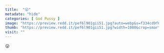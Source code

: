 ```yaml
---
title:  "😛"
metadate: "hide"
categories: [ God Pussy ]
image: "https://preview.redd.it/pef6l901gii51.jpg?auto=webp&s=f334cd9f0ace8cc751ddf205eb71a55e56c12f0e"
thumb: "https://preview.redd.it/pef6l901gii51.jpg?width=1080&crop=smart&auto=webp&s=bc884b25258057ca40681c2dfaac4f3f0fd81b42"
visit: ""
---
```

😛
